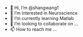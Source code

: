 - 👋 Hi, I’m @shangwang1
- 👀 I’m interested in Neuroscience
- 🌱 I’m currently learning Matlab
- 💞️ I’m looking to collaborate on ...
- 📫 How to reach me ...

<!---
shangwang1/shangwang1 is a ✨ special ✨ repository because its `README.md` (this file) appears on your GitHub profile.
You can click the Preview link to take a look at your changes.
--->
